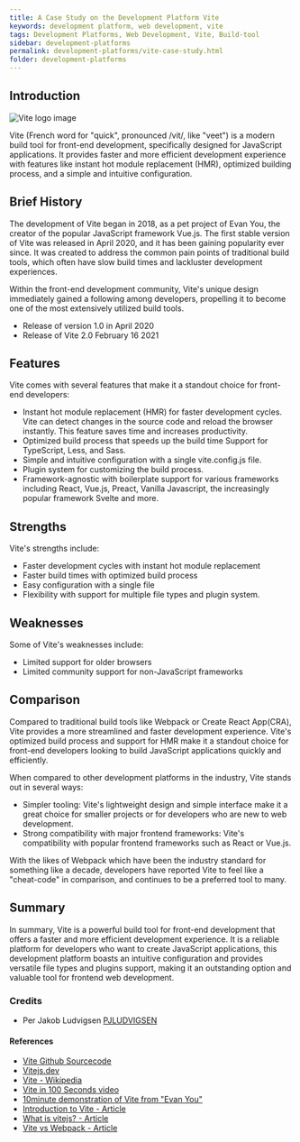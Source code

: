 ```yaml
---
title: A Case Study on the Development Platform Vite
keywords: development platform, web development, vite
tags: Development Platforms, Web Development, Vite, Build-tool
sidebar: development-platforms
permalink: development-platforms/vite-case-study.html
folder: development-platforms
---
```


## Introduction

![Vite logo image](https://vitejs.dev/og-image.png)

Vite (French word for "quick", pronounced /vit/, like "veet") is a modern build tool for front-end development, specifically designed for JavaScript applications. It provides faster and more efficient development experience with features like instant hot module replacement (HMR), optimized building process, and a simple and intuitive configuration.

## Brief History

The development of Vite began in 2018, as a pet project of Evan You, the creator of the popular JavaScript framework Vue.js. The first stable version of Vite was released in April 2020, and it has been gaining popularity ever since. It was created to address the common pain points of traditional build tools, which often have slow build times and lackluster development experiences.

Within the front-end development community, Vite's unique design immediately gained a following among developers, propelling it to become one of the most extensively utilized build tools.

- Release of version 1.0 in April 2020
- Release of Vite 2.0 February 16 2021

## Features

Vite comes with several features that make it a standout choice for front-end developers:

- Instant hot module replacement (HMR) for faster development cycles. Vite can detect changes in the source code and reload the browser instantly. This feature saves time and increases productivity.
- Optimized build process that speeds up the build time
Support for TypeScript, Less, and Sass.
- Simple and intuitive configuration with a single vite.config.js file.
- Plugin system for customizing the build process.
- Framework-agnostic with boilerplate support for various frameworks including React, Vue.js, Preact, Vanilla Javascript, the increasingly popular framework Svelte and more.

## Strengths

Vite's strengths include:

- Faster development cycles with instant hot module replacement
- Faster build times with optimized build process
- Easy configuration with a single file
- Flexibility with support for multiple file types and plugin system.


## Weaknesses

Some of Vite's weaknesses include:

- Limited support for older browsers
- Limited community support for non-JavaScript frameworks

## Comparison

Compared to traditional build tools like Webpack or Create React App(CRA), Vite provides a more streamlined and faster development experience. Vite's optimized build process and support for HMR make it a standout choice for front-end developers looking to build JavaScript applications quickly and efficiently.

When compared to other development platforms in the industry, Vite stands out in several ways:

- Simpler tooling: Vite's lightweight design and simple interface make it a great choice for smaller projects or for developers who are new to web development.
- Strong compatibility with major frontend frameworks: Vite's compatibility with popular frontend frameworks such as React or Vue.js.

With the likes of Webpack which have been the industry standard for something like a decade, developers have reported Vite to feel like a "cheat-code" in comparison, and continues to be a preferred tool to many.

## Summary

In summary, Vite is a powerful build tool for front-end development that offers a faster and more efficient development experience. It is a reliable platform for developers who want to create JavaScript applications, this development platform boasts an intuitive configuration and provides versatile file types and plugins support, making it an outstanding option and valuable tool for frontend web development.

### Credits

- Per Jakob Ludvigsen [PJLUDVIGSEN](https://github.com/PJLUDVIGSEN)

#### References
- [Vite Github Sourcecode](https://github.com/vitejs/vite)
- [Vitejs.dev](https://vitejs.dev/)
- [Vite - Wikipedia](https://en.wikipedia.org/wiki/Vite_(software))
- [Vite in 100 Seconds video](https://www.youtube.com/watch?v=KCrXgy8qtjM&ab_channel=Fireship)
- [10minute demonstration of Vite from "Evan You"](https://www.youtube.com/watch?v=DkGV5F4XnfQ)
- [Introduction to Vite - Article](https://www.dev.to/codemaker2015/introduction-to-vite-the-lightning-fast-module-bundler-32mm)
- [What is vitejs? - Article](https://www.sitepoint.com/vitejs-front-end-build-tool-introduction/)
- [Vite vs Webpack - Article](https://www.vuemastery.com/blog/vite-vs-webpack/)



